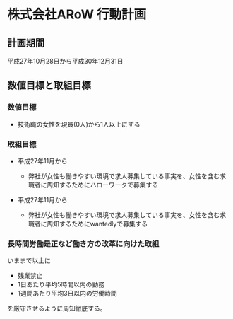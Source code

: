# 株式会社ARoW 行動計画

## 計画期間
平成27年10月28日から平成30年12月31日

## 数値目標と取組目標

### 数値目標

* 技術職の女性を現員(0人)から1人以上にする

### 取組目標

* 平成27年11月から
  * 弊社が女性も働きやすい環境で求人募集している事実を、女性を含む求職者に周知するためにハローワークで募集する

* 平成27年11月から
  * 弊社が女性も働きやすい環境で求人募集している事実を、女性を含む求職者に周知するためにwantedlyで募集する

### 長時間労働是正など働き方の改革に向けた取組

いままで以上に

* 残業禁止
* 1日あたり平均5時間以内の勤務
* 1週間あたり平均3日以内の労働時間

を厳守させるように周知徹底する。

